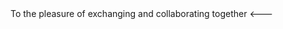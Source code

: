 <!--I'm Tina, I'm  a student of D-Clic Sayna. It's a digital school to learn all digital jobs with a good family spirit.
- 🔭 I’m interested in code but I am not developper ,
- 🌱 I’m currently learning all thing about development and specificaly how to learn it.
- How to reach me: tinafanirisoa@gmail.com 
---> To the pleasure of exchanging and  collaborating together   <---
